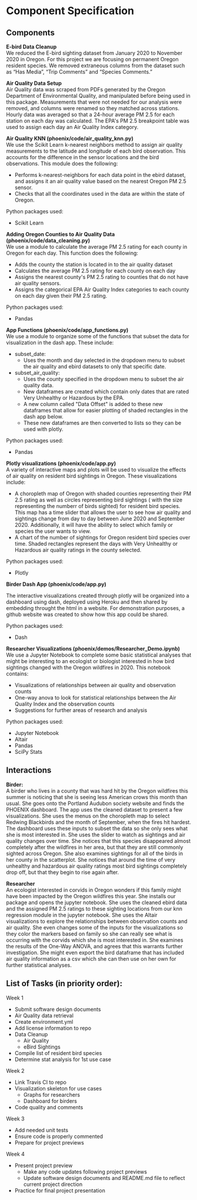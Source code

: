 # Component Specification
## Components
**E-bird Data Cleanup**  
We reduced the E-bird sighting dataset from January 2020 to November 2020 in Oregon. For this project we are focusing on permanent Oregon resident species. We removed extraneous columns from the dataset such as “Has Media”, “Trip Comments” and “Species Comments.”

**Air Quality Data Setup**   
Air Quality data was scraped from PDFs generated by the Oregon Department of Environmental Quality, and manipulated before being used in this package. Measurements that were not needed for our analysis were removed, and columns were renamed so they matched across stations. Hourly data was averaged so that a 24-hour average PM 2.5 for each station on each day was calculated. The EPA's PM 2.5 breakpoint table was used to assign each day an Air Quality Index category. 

**Air Quality KNN (phoenix/code/air_quality_knn.py)**  
We use the Scikit Learn k-nearest neighbors method to assign air quality measurements to the latitude and longitude of each bird observation. This accounts for the difference in the sensor locations and the bird observations. This module does the following:
- Performs k-nearest-neighbors for each data point in the ebird dataset, and assigns it an air quality value based on the nearest Oregon PM 2.5 sensor.
- Checks that all the coordinates used in the data are within the state of Oregon.

Python packages used:
- Scikit Learn

**Adding Oregon Counties to Air Quality Data (phoenix/code/data_cleaning.py)**  
We use a module to calculate the average PM 2.5 rating for each county in Oregon for each day.
This function does the following:
- Adds the county the station is located in to the air quality dataset
- Calculates the average PM 2.5 rating for each county on each day
- Assigns the nearest county's PM 2.5 rating to counties that do not have air quality sensors. 
- Assigns the categorical EPA Air Quality Index categories to each county on each day given their PM 2.5 rating.

Python packages used: 
- Pandas

**App Functions (phoenix/code/app_functions.py)**  
We use a module to organize some of the functions that subset the data for visualization in the dash app. These include:
- subset_date:
  - Uses the month and day selected in the dropdown menu to subset the air quality and ebird datasets to only that specific date.
- subset_air_quality:
  - Uses the county specified in the dropdown menu to subset the air quality data.
  - New dataframes are created which contain only dates that are rated Very Unhealthy or Hazardous by the EPA.
  - A new column called "Data Offset" is added to these new dataframes that allow for easier plotting of shaded rectangles in the dash app below.
  - These new dataframes are then converted to lists so they can be used with plotly.

Python packages used:
- Pandas

**Plotly visualizations (phoenix/code/app.py)**  
A variety of interactive maps and plots will be used to visualize the effects of air quality on resident bird sightings in Oregon. These visualizations include:
- A choropleth map of Oregon with shaded counties representing their PM 2.5 rating as well as circles representing bird sightings ( with the size representing the numberr of birds sighted) for resident bird species. This map has a time slider that allows the user to see how air quality and sightings change from day to day between June 2020 and September 2020. Additionally, it will have the ability to select which family or species the user wants to view.
- A chart of the number of sightings for  Oregon resident bird species over time. Shaded rectangles represent the days with Very Unhealthy or Hazardous air quality ratings in the county selected. 

Python packages used:
- Plotly

**Birder Dash App (phoenix/code/app.py)**
  
The interactive visualizations created through plotly will be organized into a dashboard using dash, deployed using Heroku and then shared by embedding throught the html in a website. For demonstration purposes, a github website was created to show how this app could be shared.

Python packages used:
- Dash


**Researcher Visualizations (phoenix/demos/Researcher_Demo.ipynb)**  
We use a Jupyter Notebook to complete some basic statistical analyses that might be interesting to an ecologist or biologist interested in how bird sightings changed with the Oregon wildfires in 2020. This notebook contains:
- Visualizations of relationships between air quality and observation counts
- One-way anova to look for statistical relationships between the Air Quality Index and the observation counts
- Suggestions for further areas of research and analysis

Python packages used:
- Jupyter Notebook
- Altair
- Pandas
- SciPy Stats

## Interactions

**Birder:**  
A birder who lives in a county that was hard hit by the Oregon wildfires this summer is noticing that she is seeing less American crows this month than usual. She goes onto the Portland Audubon society website and finds the PHOENIX dashboard. The app uses the cleaned dataset to present a few visualizations. She uses the menus on the choropleth map to select Redwing Blackbirds and the month of September, when the fires hit hardest. The dashboard uses these inputs to subset the data so she only sees what she is most interested in. She uses the slider to watch as sightings and air quality changes over time. She notices that this species disappeared almost completely after the wildfires in her area, but that they are still commonly sighted across Oregon. She also examines sightings for all of the birds in her county in the scatterplot. She notices that around the time of very unhealthy and hazardous air quality ratings most bird sightings completely drop off, but that they begin to rise again after.

**Researcher**  
An ecologist interested in corvids in Oregon wonders if this family might have been impacted by the Oregon wildfires this year. She installs our package and opens the jupyter notebook. She uses the cleaned ebird data and the assigned PM 2.5 ratings to these sighting locations from our knn regression module in the jupyter notebook. She uses the Altair visualizations to explore the relationships between observation counts and air quality. She even changes some of the inputs for the visualizations so they color the markers based on family so she can really see what is occurring with the corvids which she is most interested in. She examines the results of the One-Way ANOVA, and agrees that this warrants further investigation. She might even export the bird dataframe that has included air quality information as a csv which she can then use on her own for further statistical analyses. 

## List of Tasks (in priority order):  
Week 1
- Submit software design documents
- Air Quality data retrieval
- Create environment.yml
- Add license information to repo
- Data Cleanup
  - Air Quality
  - eBird Sightings
- Compile list of resident bird species
- Determine stat analysis for 1st use case

Week 2
- Link Travis CI to repo
- Visualization skeleton for use cases
  - Graphs for researchers
  - Dashboard for birders
- Code quality and comments

Week 3
- Add needed unit tests
- Ensure code is properly commented
- Prepare for project previews

Week 4
- Present project preview
  - Make any code updates following project previews
  - Update software design documents and README.md file to reflect current project direction
- Practice for final project presentation
